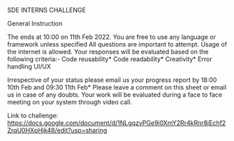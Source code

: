 SDE INTERNS CHALLENGE


General Instruction
	
The ends at 10:00 on 11th Feb 2022.
You are free to use any language or framework unless specified
All questions are important to attempt.
Usage of the internet is allowed.
Your responses will be evaluated based on the following criteria:-
Code reusability*
Code readability*
Creativity*
Error handling 
UI/UX

Irrespective of your status please email us your progress report by 18:00 10th Feb and 09:30 11th Feb*
Please leave a comment on this sheet or email us in case of any doubts.
Your work will be evaluated during a face to face meeting on your system through video call. 


Link to challenge: https://docs.google.com/document/d/1NLgqzvPGe9i0XmY2Rr4kRnr8jEchf2ZrqU0HXpHik48/edit?usp=sharing
